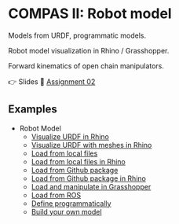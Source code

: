 # COMPAS II: Robot model

Models from URDF, programmatic models.

Robot model visualization in Rhino / Grasshopper.

Forward kinematics of open chain manipulators.

👉 Slides
📜 [Assignment 02](assignment_02/README.md)

## Examples

* Robot Model
  * [Visualize URDF in Rhino](01_visualize_model_rhino.py)
  * [Visualize URDF with meshes in Rhino](02_visualize_model_with_meshes_rhino.py)
  * [Load from local files](03_robot_from_local.py)
  * [Load from local files in Rhino](04_robot_from_local_rhino.py)
  * [Load from Github package](05_robot_from_github.py)
  * [Load from Github package in Rhino](06_robot_from_github_rhino.py)
  * [Load and manipulate in Grasshopper](07_robot_artist_grasshopper.ghx)
  * [Load from ROS](08_robot_from_ros.py)
  * [Define programmatically](09_define_programmatically.py)
  * [Build your own model](10_build_your_own_robot.py)
